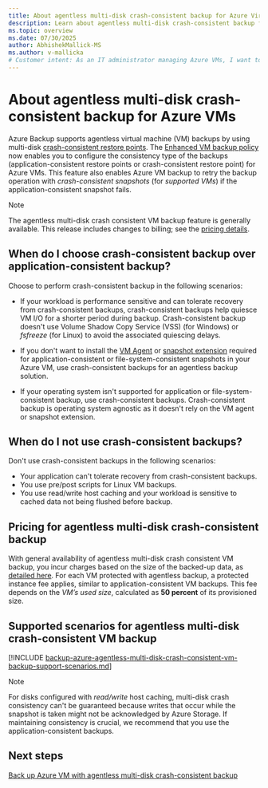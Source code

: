 ```yaml
---
title: About agentless multi-disk crash-consistent backup for Azure Virtual Machines by using Azure Backup
description: Learn about agentless multi-disk crash-consistent backup for Azure VMs by using Azure Backup via Azure portal.
ms.topic: overview
ms.date: 07/30/2025
author: AbhishekMallick-MS
ms.author: v-mallicka
# Customer intent: As an IT administrator managing Azure VMs, I want to implement agentless multi-disk crash-consistent backups, so that I can optimize backup performance without the need for additional agents or scripts when my virtual machine can tolerate crash-consistent recovery.
---
```


# About agentless multi-disk crash-consistent backup for Azure VMs

Azure Backup supports agentless virtual machine (VM) backups by using multi-disk [crash-consistent restore points](/azure/virtual-machines/virtual-machines-create-restore-points). The [Enhanced VM backup policy](backup-azure-vms-enhanced-policy.md) now enables you to configure the consistency type of the backups (application-consistent restore points or crash-consistent restore point) for Azure VMs. This feature also enables Azure VM backup to retry the backup operation with *crash-consistent snapshots* (for *supported VMs*) if the application-consistent snapshot fails. 

>[!Note]
>The agentless multi-disk crash consistent VM backup feature is generally available. This release includes changes to billing; see the [pricing details](#pricing-for-agentless-multi-disk-crash-consistent-backup).

## When do I choose crash-consistent backup over application-consistent backup?

Choose to perform crash-consistent backup in the following scenarios:

- If your workload is performance sensitive and can tolerate recovery from crash-consistent backups, crash-consistent backups help quiesce VM I/O for a shorter period during backup. Crash-consistent backup doesn't use Volume Shadow Copy Service (VSS) (for Windows) or *fsfreeze* (for Linux) to avoid the associated quiescing delays. 

- If you don't want to install the [VM Agent](/azure/virtual-machines/extensions/agent-windows) or [snapshot extension](/azure/virtual-machines/extensions/vmsnapshot-windows) required for application-consistent or file-system-consistent snapshots in your Azure VM, use crash-consistent backups for an agentless backup solution.

- If your operating system isn't supported for application or file-system-consistent backup, use crash-consistent backups. Crash-consistent backup is operating system agnostic as it doesn't rely on the VM agent or snapshot extension.

## When do I not use crash-consistent backups?

Don't use crash-consistent backups in the following scenarios:

- Your application can't tolerate recovery from crash-consistent backups.
- You use pre/post scripts for Linux VM backups.
- You use read/write host caching and your workload is sensitive to cached data not being flushed before backup.

## Pricing for agentless multi-disk crash-consistent backup

With general availability of agentless multi-disk crash consistent VM backup, you incur charges based on the size of the backed-up data, as [detailed here](https://azure.microsoft.com/pricing/details/backup/?msockid=229ace64ee9568201c64da31efc769d2). For each VM protected with agentless backup, a protected instance fee applies, similar to application-consistent VM backups. This fee depends on the *VM’s used size*, calculated as **50 percent** of its provisioned size.

## Supported scenarios for agentless multi-disk crash-consistent VM backup

[!INCLUDE [backup-azure-agentless-multi-disk-crash-consistent-vm-backup-support-scenarios.md](../../includes/backup-azure-agentless-multi-disk-crash-consistent-vm-backup-support-scenarios.md)]


>[!Note]
>For disks configured with *read/write* host caching, multi-disk crash consistency can't be guaranteed because writes that occur while the snapshot is taken might not be acknowledged by Azure Storage. If maintaining consistency is crucial, we recommend that you use the application-consistent backups.

## Next steps

[Back up Azure VM with agentless multi-disk crash-consistent backup](backup-azure-vms-agentless-multi-disk-crash-consistent.md)
